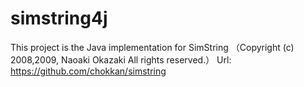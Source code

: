 # simstring4j
This project is the Java implementation for 
SimString
（Copyright (c) 2008,2009, Naoaki Okazaki
All rights reserved.）
Url: https://github.com/chokkan/simstring
